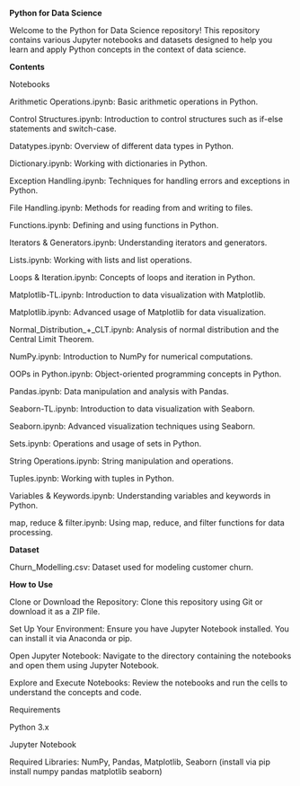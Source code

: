 ****Python for Data Science****

Welcome to the Python for Data Science repository!
This repository contains various Jupyter notebooks and datasets designed to help you learn and apply Python concepts in the context of data science.

****Contents****

Notebooks

Arithmetic Operations.ipynb: Basic arithmetic operations in Python.

Control Structures.ipynb: Introduction to control structures such as if-else statements and switch-case.

Datatypes.ipynb: Overview of different data types in Python.

Dictionary.ipynb: Working with dictionaries in Python.

Exception Handling.ipynb: Techniques for handling errors and exceptions in Python.

File Handling.ipynb: Methods for reading from and writing to files.

Functions.ipynb: Defining and using functions in Python.

Iterators & Generators.ipynb: Understanding iterators and generators.

Lists.ipynb: Working with lists and list operations.

Loops & Iteration.ipynb: Concepts of loops and iteration in Python.

Matplotlib-TL.ipynb: Introduction to data visualization with Matplotlib.

Matplotlib.ipynb: Advanced usage of Matplotlib for data visualization.

Normal_Distribution_+_CLT.ipynb: Analysis of normal distribution and the Central Limit Theorem.

NumPy.ipynb: Introduction to NumPy for numerical computations.

OOPs in Python.ipynb: Object-oriented programming concepts in Python.

Pandas.ipynb: Data manipulation and analysis with Pandas.

Seaborn-TL.ipynb: Introduction to data visualization with Seaborn.

Seaborn.ipynb: Advanced visualization techniques using Seaborn.

Sets.ipynb: Operations and usage of sets in Python.

String Operations.ipynb: String manipulation and operations.

Tuples.ipynb: Working with tuples in Python.

Variables & Keywords.ipynb: Understanding variables and keywords in Python.

map, reduce & filter.ipynb: Using map, reduce, and filter functions for data processing.

******Dataset******

Churn_Modelling.csv: Dataset used for modeling customer churn.

******How to Use******

Clone or Download the Repository: Clone this repository using Git or download it as a ZIP file.

Set Up Your Environment: Ensure you have Jupyter Notebook installed. You can install it via Anaconda or pip.

Open Jupyter Notebook: Navigate to the directory containing the notebooks and open them using Jupyter Notebook.

Explore and Execute Notebooks: Review the notebooks and run the cells to understand the concepts and code.

Requirements

Python 3.x

Jupyter Notebook

Required Libraries: NumPy, Pandas, Matplotlib, Seaborn (install via pip install numpy pandas matplotlib seaborn)
